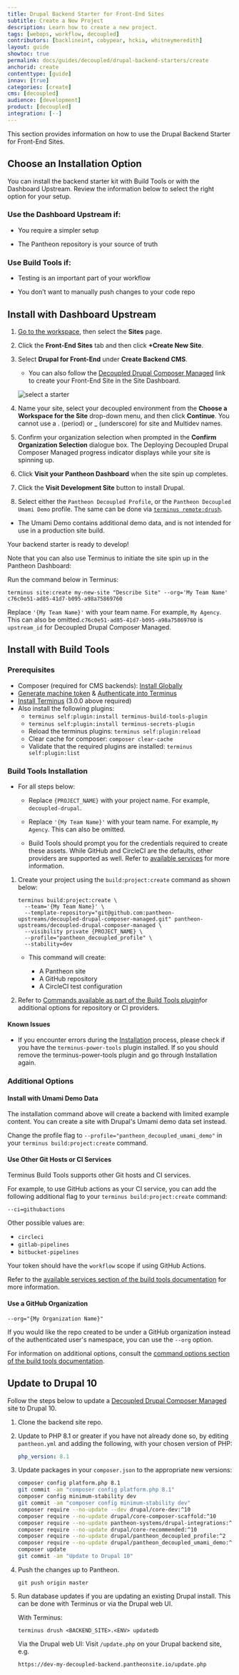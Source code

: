 ```yaml
---
title: Drupal Backend Starter for Front-End Sites
subtitle: Create a New Project
description: Learn how to create a new project.
tags: [webops, workflow, decoupled]
contributors: [backlineint, cobypear, hckia, whitneymeredith]
layout: guide
showtoc: true
permalink: docs/guides/decoupled/drupal-backend-starters/create
anchorid: create
contenttype: [guide]
innav: [true]
categories: [create]
cms: [decoupled]
audience: [development]
product: [decoupled]
integration: [--]
---
```


This section provides information on how to use the Drupal Backend Starter for Front-End Sites.

## Choose an Installation Option

You can install the backend starter kit with Build Tools or with the Dashboard Upstream. Review the information below to select the right option for your setup.

### Use the Dashboard Upstream if:

- You require a simpler setup

- The Pantheon repository is your source of truth

### Use Build Tools if:

- Testing is an important part of your workflow

- You don’t want to manually push changes to your code repo

## Install with Dashboard Upstream

1. [Go to the workspace](/guides/account-mgmt/workspace-sites-teams/workspaces#switch-between-workspaces), then select the **Sites** page.

1. Click the **Front-End Sites** tab and then click **+Create New Site**.

1. Select **Drupal for Front-End** under **Create Backend CMS**.

    - You can also follow the [Decoupled Drupal Composer Managed](https://dashboard.pantheon.io/sites/create?upstream_id=c76c0e51-ad85-41d7-b095-a98a75869760) link to create your Front-End Site in the Site Dashboard.

    ![select a starter](../../../images/decoupled-select-starter.png)

1. Name your site, select your decoupled environment from the **Choose a Workspace for the Site** drop-down menu, and then click **Continue**. You cannot use a . (period) or _ (underscore) for site and Multidev names.

1. Confirm your organization selection when prompted in the **Confirm Organization Selection** dialogue box. The Deploying Decoupled Drupal Composer Managed progress indicator displays while your site is spinning up.

1. Click **Visit your Pantheon Dashboard** when the site spin up completes.

1. Click the **Visit Development Site** button to install Drupal.

1. Select either the `Pantheon Decoupled Profile`, or the
`Pantheon Decoupled Umami Demo` profile. The same can be done via
[`terminus remote:drush`](/terminus/commands/remote-drush).

  - The Umami Demo contains additional demo data, and is not intended for use in a production site build.

Your backend starter is ready to develop!

Note that you can also use Terminus to initiate the site spin up in the Pantheon Dashboard:

Run the command below in Terminus:

```bash{promptUser: user}
terminus site:create my-new-site "Describe Site" --org='My Team Name' c76c0e51-ad85-41d7-b095-a98a75869760
```

<Alert title="Note"  type="info" >

Replace `'{My Team Name}'` with your team name. For example, `My Agency`. This can also be omitted.`c76c0e51-ad85-41d7-b095-a98a75869760` is `upstream_id` for Decoupled Drupal Composer Managed.

</Alert>

## Install with Build Tools

### Prerequisites

- Composer (required for CMS backends):
  [Install Globally](https://getcomposer.org/download/)
- [Generate machine token](https://pantheon.io/docs/machine-tokens#create-a-machine-token)
  & [Authenticate into Terminus](https://pantheon.io/docs/machine-tokens#authenticate-into-terminus)
- [Install Terminus](https://pantheon.io/docs/terminus/install) (3.0.0 above
  required)
- Also install the following plugins:
  - `terminus self:plugin:install terminus-build-tools-plugin`
  - `terminus self:plugin:install terminus-secrets-plugin`
  - Reload the terminus plugins: `terminus self:plugin:reload`
  - Clear cache for composer: `composer clear-cache`
  - Validate that the required plugins are installed:
    `terminus self:plugin:list`

### Build Tools Installation

- For all steps below:

  - Replace `{PROJECT_NAME}` with your project name. For example,
    `decoupled-drupal`.

  - Replace `'{My Team Name}'` with your team name. For example, `My Agency`.
    This can also be omitted.

  - Build Tools should prompt you for the credentials required to create these assets. While GitHub and CircleCI are the defaults, other providers are supported as well. Refer to [available services](https://github.com/pantheon-systems/terminus-build-tools-plugin#available-services)
    for more information.

1. Create your project using the `build:project:create` command as shown below:

    ```
    terminus build:project:create \
      --team='{My Team Name}' \
      --template-repository="git@github.com:pantheon-upstreams/decoupled-drupal-composer-managed.git" pantheon-upstreams/decoupled-drupal-composer-managed \
      --visibility private {PROJECT_NAME} \
      --profile="pantheon_decoupled_profile" \
      --stability=dev
    ```

    - This command will create:

      - A Pantheon site
      - A GitHub repository
      - A CircleCI test configuration

1. Refer to [Commands available as part of the Build Tools plugin](https://github.com/pantheon-systems/terminus-build-tools-plugin#commands)for additional options for repository or CI providers.

#### Known Issues

- If you encounter errors during the [Installation](#installation) process,
  please check if you have the `terminus-power-tools` plugin installed. If so
  you should remove the terminus-power-tools plugin and go through Installation again.


### Additional Options

#### Install with Umami Demo Data

The installation command above will create a backend with limited example
content. You can create a site with Drupal's Umami demo data set instead.

Change the profile flag to `--profile="pantheon_decoupled_umami_demo"` in your `terminus build:project:create` command.

#### Use Other Git Hosts or CI Services

Terminus Build Tools supports other Git hosts and CI services.

For example, to use GitHub actions as your CI service, you can add the
following additional flag to your `terminus build:project:create` command:

`--ci=githubactions`

Other possible values are:

- `circleci`
- `gitlab-pipelines`
- `bitbucket-pipelines`

<Alert title="Note"  type="info" >

Your token should have the `workflow` scope if using GitHub Actions.

</Alert>

Refer to the [available services section of the build tools documentation](https://github.com/pantheon-systems/terminus-build-tools-plugin#available-services) for more information.

#### Use a GitHub Organization

`--org="{My Organization Name}"`

If you would like the repo created to be under a GitHub organization instead of the authenticated user's namespace, you can use the `--org` option.

For information on additional options, consult the
[command options section of the build tools documentation](https://github.com/pantheon-systems/terminus-build-tools-plugin#command-options).

## Update to Drupal 10

Follow the steps below to update a [Decoupled Drupal Composer Managed](https://dashboard.pantheon.io/sites/create?upstream_id=c76c0e51-ad85-41d7-b095-a98a75869760)
site to Drupal 10.

1. Clone the backend site repo.

1. Update to PHP 8.1 or greater if you have not already done so, by editing
   `pantheon.yml` and adding the following, with your chosen version of PHP:
   ```yaml
   php_version: 8.1
   ```
1. Update packages in your `composer.json` to the appropriate new versions:
   ```bash
   composer config platform.php 8.1
   git commit -am "composer config platform.php 8.1"
   composer config minimum-stability dev
   git commit -am "composer config minimum-stability dev"
   composer require --no-update --dev drupal/core-dev:^10
   composer require --no-update drupal/core-composer-scaffold:^10
   composer require --no-update pantheon-systems/drupal-integrations:^10
   composer require --no-update drupal/core-recommended:^10
   composer require --no-update drupal/pantheon_decoupled_profile:^2
   composer require --no-update drupal/pantheon_decoupled_umami_demo:^2
   composer update
   git commit -am "Update to Drupal 10"
   ```
1. Push the changes up to Pantheon.

   ```bash{promptUser: user}
   git push origin master
   ```

1. Run database updates if you are updating an existing Drupal install. This can be done with Terminus or via the Drupal web UI.

   With Terminus:

   ```bash{promptUser: user}
   terminus drush <BACKEND_SITE>.<ENV> updatedb
   ```

   Via the Drupal web UI: Visit `/update.php` on your Drupal backend site, e.g.

   ```
   https://dev-my-decoupled-backend.pantheonsite.io/update.php
   ```
